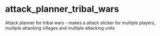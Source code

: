 # attack_planner_tribal_wars
Attack planner for tribal wars - makes a attack sticker for multiple players, multiple attacking villages and multiple attacking units
